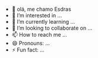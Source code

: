 - 👋 olá, me chamo Esdras
- 👀 I’m interested in ...
- 🌱 I’m currently learning ...
- 💞️ I’m looking to collaborate on ...
- 📫 How to reach me ...
- 😄 Pronouns: ...
- ⚡ Fun fact: ...

<!---
EsdrasNeres/EsdrasNeres is a ✨ special ✨ repository because its `README.md` (this file) appears on your GitHub profile.
You can click the Preview link to take a look at your changes.
--->
